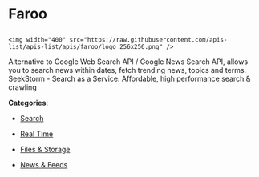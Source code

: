 # Faroo<p align="center">
    <img width="400" src="https://raw.githubusercontent.com/apis-list/apis-list/apis/faroo/logo_256x256.png" />
</p>

Alternative to Google Web Search API / Google News Search API, allows you to search news within dates, fetch trending news, topics and terms. SeekStorm - Search as a Service: Affordable, high performance search & crawling

**Categories**:

- [Search](https://github/apis-list/apis-list#search)

- [Real Time](https://github/apis-list/apis-list#real-time)

- [Files & Storage](https://github/apis-list/apis-list#files-and-storage)

- [News & Feeds](https://github/apis-list/apis-list#news-and-feeds)





